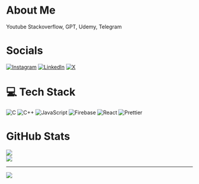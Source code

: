 # About Me
Youtube Stackoverflow, GPT, Udemy, Telegram


# Socials
[![Instagram](https://img.shields.io/badge/Instagram-%23E4405F.svg?logo=Instagram&logoColor=white)](https://instagram.com/huzfm) [![LinkedIn](https://img.shields.io/badge/LinkedIn-%230077B5.svg?logo=linkedin&logoColor=white)](https://linkedin.com/in/huzfm) [![X](https://img.shields.io/badge/X-black.svg?logo=X&logoColor=white)](https://x.com/huzzfm) 

# 💻 Tech Stack
![C](https://img.shields.io/badge/c-%2300599C.svg?style=for-the-badge&logo=c&logoColor=white) ![C++](https://img.shields.io/badge/c++-%2300599C.svg?style=for-the-badge&logo=c%2B%2B&logoColor=white) ![JavaScript](https://img.shields.io/badge/javascript-%23323330.svg?style=for-the-badge&logo=javascript&logoColor=%23F7DF1E) ![Firebase](https://img.shields.io/badge/firebase-%23039BE5.svg?style=for-the-badge&logo=firebase) ![React](https://img.shields.io/badge/react-%2320232a.svg?style=for-the-badge&logo=react&logoColor=%2361DAFB) ![Prettier](https://img.shields.io/badge/prettier-%23F7B93E.svg?style=for-the-badge&logo=prettier&logoColor=black)
#  GitHub Stats

![](https://github-readme-streak-stats.herokuapp.com/?user=huzfm&theme=dark&hide_border=false)<br/>
![](https://github-readme-stats.vercel.app/api/top-langs/?username=huzfm&theme=dark&hide_border=false&include_all_commits=false&count_private=false&layout=compact)

---
[![](https://visitcount.itsvg.in/api?id=huzfm&icon=0&color=0)](https://visitcount.itsvg.in)

<!-- Proudly created with GPRM ( https://gprm.itsvg.in ) -->
